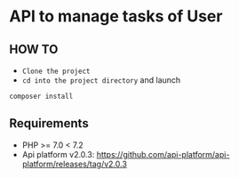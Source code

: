 # API to manage tasks of User

## HOW TO
- `Clone the project`
- `cd into the project directory` and launch 
```
composer install
```
## Requirements
- PHP >= 7.0 < 7.2
- Api platform v2.0.3: https://github.com/api-platform/api-platform/releases/tag/v2.0.3
